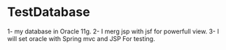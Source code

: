 # TestDatabase
1- my database in Oracle 11g.
2- I merg jsp with jsf for powerfull view.
3- I will set oracle with Spring mvc and JSP For testing.